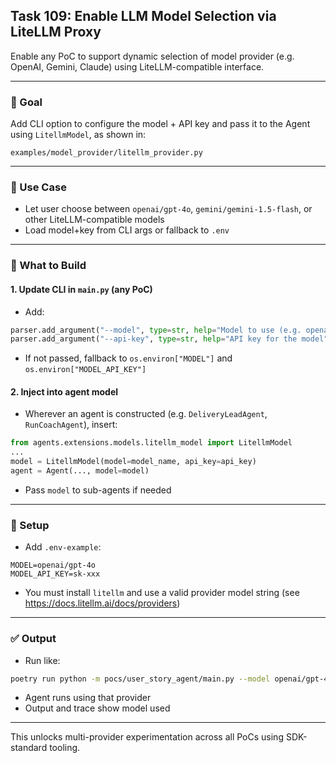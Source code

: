 ## Task 109: Enable LLM Model Selection via LiteLLM Proxy

Enable any PoC to support dynamic selection of model provider (e.g. OpenAI, Gemini, Claude) using LiteLLM-compatible interface.

---

### 🧠 Goal
Add CLI option to configure the model + API key and pass it to the Agent using `LitellmModel`, as shown in:
```
examples/model_provider/litellm_provider.py
```

---

### 🧱 Use Case
- Let user choose between `openai/gpt-4o`, `gemini/gemini-1.5-flash`, or other LiteLLM-compatible models
- Load model+key from CLI args or fallback to `.env`

---

### 🧩 What to Build

#### 1. **Update CLI in `main.py` (any PoC)**
- Add:
```python
parser.add_argument("--model", type=str, help="Model to use (e.g. openai/gpt-4o)")
parser.add_argument("--api-key", type=str, help="API key for the model")
```
- If not passed, fallback to `os.environ["MODEL"]` and `os.environ["MODEL_API_KEY"]`

#### 2. **Inject into agent model**
- Wherever an agent is constructed (e.g. `DeliveryLeadAgent`, `RunCoachAgent`), insert:
```python
from agents.extensions.models.litellm_model import LitellmModel
...
model = LitellmModel(model=model_name, api_key=api_key)
agent = Agent(..., model=model)
```
- Pass `model` to sub-agents if needed

---

### 🧪 Setup
- Add `.env-example`:
```env
MODEL=openai/gpt-4o
MODEL_API_KEY=sk-xxx
```
- You must install `litellm` and use a valid provider model string (see https://docs.litellm.ai/docs/providers)

---

### ✅ Output
- Run like:
```bash
poetry run python -m pocs/user_story_agent/main.py --model openai/gpt-4o --api-key $OPENAI_API_KEY
```
- Agent runs using that provider
- Output and trace show model used

---

This unlocks multi-provider experimentation across all PoCs using SDK-standard tooling.